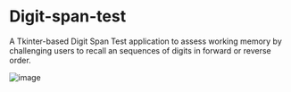 # Digit-span-test
A Tkinter-based Digit Span Test application to assess working memory by challenging users to recall an sequences of digits in forward or reverse order.

![image](https://github.com/user-attachments/assets/faf6d3c4-ea12-44ad-ba3b-7d63515c4d35)
